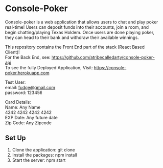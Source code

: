 # Console-Poker

Console-poker is a web application that allows users to chat and play poker real-time! Users can deposit funds into their accounts, join a room, and begin chatting/playing Texas Holdem. Once users are done playing poker, they can head to their bank and withdraw their available winnings.

This repository contains the Front End part of the stack (React Based Client)!  
For the Back End, see: https://github.com/atribecalledarty/console-poker-api  
To see the fully Deployed Application, Visit: https://console-poker.herokuapp.com

Test User:  
email: fudge@gmail.com  
password: 123456

Card Details:   
Name: Any Name  
4242 4242 4242 4242  
EXP Date: Any future date  
Zip Code: Any Zipcode


## Set Up

1. Clone the application: git clone
2. Install the packages: npm install
3. Start the server: npm start
